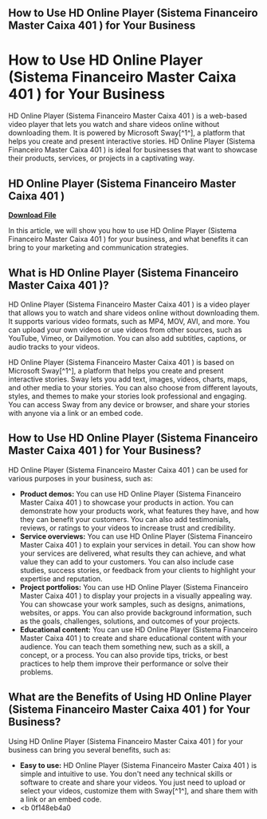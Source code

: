 ## How to Use HD Online Player (Sistema Financeiro Master Caixa 401 ) for Your Business

  
# How to Use HD Online Player (Sistema Financeiro Master Caixa 401 ) for Your Business
 
HD Online Player (Sistema Financeiro Master Caixa 401 ) is a web-based video player that lets you watch and share videos online without downloading them. It is powered by Microsoft Sway[^1^], a platform that helps you create and present interactive stories. HD Online Player (Sistema Financeiro Master Caixa 401 ) is ideal for businesses that want to showcase their products, services, or projects in a captivating way.
 
## HD Online Player (Sistema Financeiro Master Caixa 401 )


[**Download File**](https://www.google.com/url?q=https%3A%2F%2Furluss.com%2F2tKFFg&sa=D&sntz=1&usg=AOvVaw09u_a-tydYunV2yJ2fYI6_)

 
In this article, we will show you how to use HD Online Player (Sistema Financeiro Master Caixa 401 ) for your business, and what benefits it can bring to your marketing and communication strategies.
 
## What is HD Online Player (Sistema Financeiro Master Caixa 401 )?
 
HD Online Player (Sistema Financeiro Master Caixa 401 ) is a video player that allows you to watch and share videos online without downloading them. It supports various video formats, such as MP4, MOV, AVI, and more. You can upload your own videos or use videos from other sources, such as YouTube, Vimeo, or Dailymotion. You can also add subtitles, captions, or audio tracks to your videos.
 
HD Online Player (Sistema Financeiro Master Caixa 401 ) is based on Microsoft Sway[^1^], a platform that helps you create and present interactive stories. Sway lets you add text, images, videos, charts, maps, and other media to your stories. You can also choose from different layouts, styles, and themes to make your stories look professional and engaging. You can access Sway from any device or browser, and share your stories with anyone via a link or an embed code.
 
## How to Use HD Online Player (Sistema Financeiro Master Caixa 401 ) for Your Business?
 
HD Online Player (Sistema Financeiro Master Caixa 401 ) can be used for various purposes in your business, such as:
 
- **Product demos:** You can use HD Online Player (Sistema Financeiro Master Caixa 401 ) to showcase your products in action. You can demonstrate how your products work, what features they have, and how they can benefit your customers. You can also add testimonials, reviews, or ratings to your videos to increase trust and credibility.
- **Service overviews:** You can use HD Online Player (Sistema Financeiro Master Caixa 401 ) to explain your services in detail. You can show how your services are delivered, what results they can achieve, and what value they can add to your customers. You can also include case studies, success stories, or feedback from your clients to highlight your expertise and reputation.
- **Project portfolios:** You can use HD Online Player (Sistema Financeiro Master Caixa 401 ) to display your projects in a visually appealing way. You can showcase your work samples, such as designs, animations, websites, or apps. You can also provide background information, such as the goals, challenges, solutions, and outcomes of your projects.
- **Educational content:** You can use HD Online Player (Sistema Financeiro Master Caixa 401 ) to create and share educational content with your audience. You can teach them something new, such as a skill, a concept, or a process. You can also provide tips, tricks, or best practices to help them improve their performance or solve their problems.

## What are the Benefits of Using HD Online Player (Sistema Financeiro Master Caixa 401 ) for Your Business?
 
Using HD Online Player (Sistema Financeiro Master Caixa 401 ) for your business can bring you several benefits, such as:

- **Easy to use:** HD Online Player (Sistema Financeiro Master Caixa 401 ) is simple and intuitive to use. You don't need any technical skills or software to create and share your videos. You just need to upload or select your videos, customize them with Sway[^1^], and share them with a link or an embed code.
- <b 0f148eb4a0
